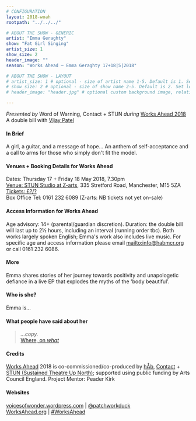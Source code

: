 ```yaml
---
# CONFIGURATION
layout: 2018-woah
rootpath: "../../../"

# ABOUT THE SHOW - GENERIC
artist: "Emma Geraghty"
show: "Fat Girl Singing"
artist_size: 1
show_size: 2
header_image: ""
season: "Works Ahead — Emma Geraghty 17+18|5|2018"

# ABOUT THE SHOW - LAYOUT
# artist_size: 1 # optional - size of artist name 1-5. Default is 1. Set longer names to lower values
# show_size: 2 # optional - size of show name 2-5. Default is 2. Set longer names to lower values
# header_image: "header.jpg" # optional custom background image, relative to current page

---
```

*Presented by* Word of Warning, Contact + STUN *during* [Works Ahead 2018](/current/2018-worksahead)<br>A double bill with [Vijay Patel](/current/2018-worksahead/patel)      
         
#### In Brief                      
A girl, a guitar, and a message of hope… An anthem of self-acceptance and a call to arms for those who simply don't fit the model.         
               
#### Venues + Booking Details for Works Ahead        
Dates: Thursday 17 + Friday 18 May 2018, 7.30pm          
<a href="" target="_blank">Venue: STUN Studio at Z-arts</a>, 335 Stretford Road, Manchester, M15 5ZA         
<a href="http://" target="_blank">Tickets: £?/?</a>          
Box Office Tel: 0161 232 6089 (Z-arts: NB tickets not yet on-sale)         
        
#### Access Information for Works Ahead           
Age advisory: 14+ (parental/guardian discretion). Duration: the double bill will last up to 2½ hours, including an interval (running order tbc). Both works largely spoken English; Emma's work also includes live music. For specific age and access information please email <mailto:info@habmcr.org> or call 0161 232 6086.        
        
#### More              
Emma shares stories of her journey towards positivity and unapologetic defiance in a live EP that explodes the myths of the 'body beautiful'.          
          
#### Who is she?             
Emma is…        
          
#### What people have said about her         
>*…copy.*<br><a href="http://" target="_blank">Where, on *what*</a>        
           
#### Credits     
[Works Ahead](/hab/worksahead) 2018 is co-commissioned/co-produced by [hÅb](/hab), <a href="http://contactmcr.com" target="_blank">Contact</a> + <a href="http://stunlive.com" target="_blank">STUN (Sustained Theatre Up North)</a>; supported using public funding by Arts Council England. Project Mentor: Peader Kirk  
        
#### Websites         
<a href="http://voicesofwonder.wordpress.com" target="_blank">voicesofwonder.wordpress.com</a> | <a href="http://twitter.com/patchworkduck" target="_blank">@patchworkduck</a><br><a href="http://worksahead.org" target="_blank">WorksAhead.org</a> | <a href="http://twitter.com/hashtag/WorksAhead" target="_blank">#WorksAhead</a>
